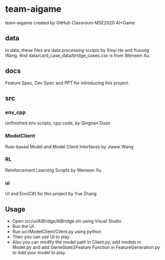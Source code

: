 # team-aigame
team-aigame created by GitHub Classroom
MSE2020 AI+Game

## data
In data, these files are data processing scripts by Xinyi He and Yusong Wang. And data/card_case_data/bridge_cases.csv is from Wenwen Xu.

## docs
Feature Spec, Dev Spec and PPT for introducing this project.

## src

### env_cpp
Unfinished env scripts, cpp code, by Qingnan Duan

### ModelClient
Rule-based Model and Model Client Interfaces by Jiawei Wang

### RL
Reinforcement Learning Scripts by Wenwen Xu

### ui
UI and Env(C#) for this project by Yue Zhang


## Usage
- Open src/ui/AIBridge/AIBridge.sln using Visual Studio
- Run the UI
- Run scr/ModelClient/Client.py using python
- Then you can use UI to play
- Also you can modify the model path in Client.py, add models in Model.py and add GameState2Feature Function in FeatureGeneration.py to Add your model to play. 
